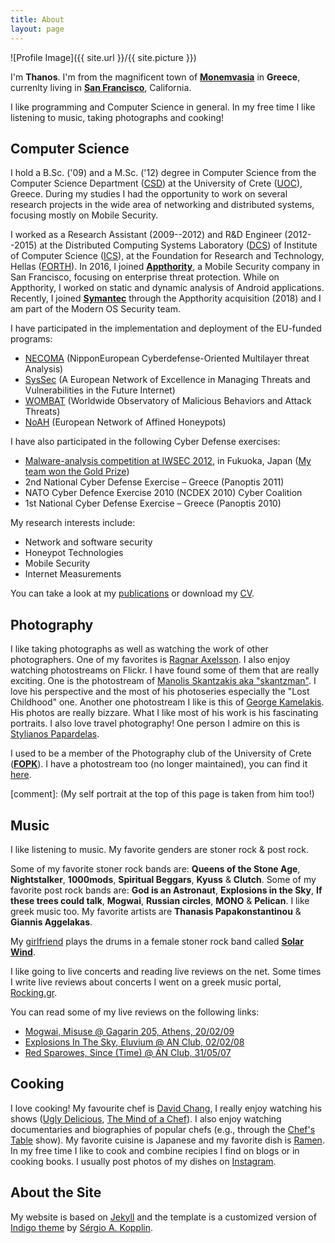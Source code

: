 ```yaml
---
title: About
layout: page
---
```

![Profile Image]({{ site.url }}/{{ site.picture }})

I'm **Thanos**. I'm from the magnificent town of **[Monemvasia][]** in **Greece**, currenlty living in **[San Francisco][]**, California.
 
I like programming and Computer Science in general. In my free time I like listening
to music, taking photographs and cooking!

[Monemvasia]: http://en.wikipedia.org/wiki/Monemvasia
[San Francisco]: https://en.wikipedia.org/wiki/San_Francisco

Computer Science
-----------


I hold a B.Sc. ('09) and a M.Sc. ('12) degree in Computer Science from the Computer Science Department ([CSD][]) at the
University of Crete ([UOC][]), Greece. During my studies I had the opportunity to work on several research projects in the
wide area of networking and distributed systems, focusing mostly on Mobile Security.

I worked as a Research Assistant (2009--2012) and R&D Engineer (2012--2015) at the Distributed Computing Systems
Laboratory ([DCS][]) of Institute of Computer Science ([ICS][]), at the Foundation for Research and Technology, Hellas ([FORTH][]).
In 2016, I joined **[Appthority][]**, a Mobile Security company in San Francisco, focusing on enterprise threat protection. While
on Appthority, I worked on static and dynamic analysis of Android applications. Recently, I joined **[Symantec][]** through the
Appthority acquisition (2018) and I am part of the Modern OS Security team.

[CSD]: http://www.csd.uoc.gr/
[UOC]: http://www.uoc.gr/
[DCS]: http://dcs.ics.forth.gr/
[ICS]: http://www.ics.forth.gr/
[FORTH]: http://www.forth.gr/
[Appthority]: https://www.appthority.com/
[Symantec]: https://www.symantec.com/

I have participated in the implementation and deployment of the EU-funded programs:
* [NECOMA][] (NipponEuropean Cyberdefense-Oriented Multilayer threat Analysis)
* [SysSec][] (A European Network of Excellence in Managing Threats and Vulnerabilities in the Future Internet)
* [WOMBAT][] (Worldwide Observatory of Malicious Behaviors and Attack Threats)
* [NoAH][] (European Network of Affined Honeypots)
	
[WOMBAT]: http://www.wombat-project.eu/
[NoAH]: https://www.fp6-noah.org/
[SysSec]: http://www.syssec-project.eu/
[NECOMA]: https://www.necoma-project.eu/

I have also participated in the following Cyber Defense exercises:

* [Malware-analysis competition at IWSEC 2012][IWSEC2012-comp], in Fukuoka, Japan ([My team won the Gold Prize][SYSSECWINS])
* 2nd National Cyber Defense Exercise – Greece (Panoptis 2011)
* NATO Cyber Defence Exercise 2010 (NCDEX 2010) Cyber Coalition
* 1st National Cyber Defense Exercise – Greece (Panoptis 2010)

[IWSEC2012-comp]: http://www.iwsec.org/2012/events.html
[SYSSECWINS]: http://ec.europa.eu/digital-agenda/en/news/syssec-research-wins-gold-prize-iwsec-malware-analysis-competition

My research interests include:

* Network and software security
* Honeypot Technologies
* Mobile Security
* Internet Measurements

You can take a look at my [publications][] or download my [CV][].

[publications]: /publications/
[CV]: /media/pdfs/cv.pdf


Photography
----------

I like taking photographs as well as watching the work of other photographers.
One of my favorites is [Ragnar Axelsson][]. I also enjoy watching photostreams
on Flickr. I have found some of them that are really exciting. One is the
photostream of [Manolis Skantzakis aka "skantzman"][skantzman]. I love his perspective
and the most of his photoseries especially the "Lost Childhood" one. Another
one photostream I like is this of [George Kamelakis][kamelman]. His photos are really
bizzare. What I like most of his work is his fascinating portraits.
I also love travel photography! One person I admire on this is [Stylianos Papardelas][pap].

I used to be a member of the Photography club of the University of Crete ([**FOPK**][fopk]).
I have a photostream too (no longer maintained), you can find it [here][myFlickr].

[Ragnar Axelsson]: http://www.rax.is/
[skantzman]: http://www.flickr.com/photos/skantzman/
[lh]: http://www.youtube.com/watch?v=utT-EajJai0
[kamelman]: http://www.flickr.com/photos/georgekamelakis/
[pap]: http://www.stylianospapardelas.com/
[myFlickr]: http://www.flickr.com/photos/thanasispetsas/
[fopk]: http://fopk.culture.uoc.gr/
[comment]: (My self portrait at the top of this page is taken from him too!)


Music
-----
	
I like listening to music. My favorite genders are stoner rock & post rock.

Some of my favorite stoner rock bands are: **Queens of the Stone Age**, **Nightstalker**, **1000mods**, **Spiritual Beggars**,
**Kyuss** & **Clutch**. Some of my favorite post rock bands
are: **God is an Astronaut**, **Explosions in the Sky**, **If these trees could talk**,
**Mogwai**, **Russian circles**, **MONO** & **Pelican**. I like greek music too. My favorite artists
are **Thanasis Papakonstantinou** & **Giannis Aggelakas**.

My [girlfriend] plays the drums in a female stoner rock band called [**Solar Wind**][solarwind].

[solarwind]: http://www.facebook.com/pages/Solar-Wind/146300175497399
[girlfriend]: http://www.facebook.com/amwateroil

I like going to live concerts and reading live reviews on the net. Some times I write live
reviews about concerts I went on a greek music portal, [Rocking.gr][rocking].

You can read some of my live reviews on the following links:
<ul>
	<li><a href="https://www.rocking.gr/live/Mogwai_Misuse_live_se_Athina_kai_Thessaloniki/5520" target="_blank"> Mogwai, Misuse @ Gagarin 205, Athens, 20/02/09 </a></li>
	<li> <a href="http://www.rocking.gr/live/Explosions_In_The_Sky_Eluvium_@_AN_Club_02/02/08/4246/" target="_blank"> Explosions In The Sky, Eluvium @ AN Club, 02/02/08 </a></li>
	<li> <a href="http://www.rocking.gr/live/Red_Sparowes_Since_%28Time%29_@_AN_Club_31/05/07/3534/" target="_blank"> Red Sparowes, Since (Time) @ AN Club, 31/05/07 </a></li>
</ul> 


[rocking]: http://www.rocking.gr/

Cooking
-----------

I love cooking! My favourite chef is [David Chang][], I really enjoy watching his shows ([Ugly Delicious][], [The Mind of a Chef][]).
I also enjoy watching documentaries and biographies of popular chefs (e.g., through the [Chef's Table][] show). My favorite cuisine is
Japanese and my favorite dish is [Ramen][]. In my free time I like to cook and combine recipies I find on blogs or in cooking books.
I usually post photos of my dishes on [Instagram].

[David Chang]: https://en.wikipedia.org/wiki/David_Chang
[Ugly Delicious]: https://en.wikipedia.org/wiki/Ugly_Delicious
[The Mind of a Chef]: https://en.wikipedia.org/wiki/The_Mind_of_a_Chef
[Chef's Table]: https://en.wikipedia.org/wiki/Chef's_Table
[Ramen]: https://en.wikipedia.org/wiki/Ramen
[Instagram]: https://www.instagram.com/thanasispetsas/

About the Site
-----------
My website is based on [Jekyll][] and the template is a customized version of [Indigo theme][] by [Sérgio A. Kopplin][].

[Jekyll]: https://jekyllrb.com/
[Indigo theme]: https://github.com/sergiokopplin/indigo
[Sérgio A. Kopplin]: https://github.com/sergiokopplin

